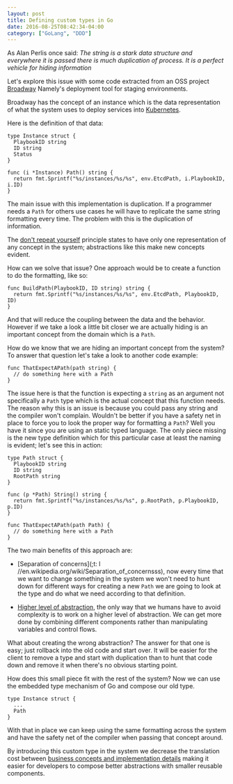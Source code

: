 ```yaml
---
layout: post
title: Defining custom types in Go
date: 2016-08-25T08:42:34-04:00
category: ["GoLang", "DDD"]
---
```


As Alan Perlis once said:
_The string is a stark data structure and everywhere it is passed there is much
duplication of process. It is a perfect vehicle for hiding information_

Let's explore this issue with some code extracted from an OSS project
[Broadway](http://github.com/namely/broadway) Namely's deployment tool for staging environments.

Broadway has the concept of an instance which is the data representation of what the
system uses to deploy services into [Kubernetes](http://kubernetes.io).

Here is the definition of that data:

```
type Instance struct {
  PlaybookID string
  ID string
  Status
}

func (i *Instance) Path() string {
  return fmt.Sprintf("%s/instances/%s/%s", env.EtcdPath, i.PlaybookID, i.ID)
}

```

The main issue with this implementation is duplication. If a programmer needs
a `Path` for others use cases he will have to replicate the same string formatting
every time. The problem with this is the duplication of information.

The [don't repeat yourself](https://en.wikipedia.org/wiki/Don%27t_repeat_yourself) principle states to have only one representation of
any concept in the system; abstractions like this make new concepts evident.

How can we solve that issue? One approach would be to create a function
to do the formatting, like so:

```
func BuildPath(PlaybookID, ID string) string {
  return fmt.Sprintf("%s/instances/%s/%s", env.EtcdPath, PlaybookID, ID)
}
```

And that will reduce the coupling between the data and the behavior. However if
we take a look a little bit closer we are actually hiding is an important concept
from the domain which is a `Path`.

How do we know that we are hiding an important concept from the system? To
answer that question let's take a look to another code example:

```
func ThatExpectAPath(path string) {
  // do something here with a Path
}
```

The issue here is that the function is expecting a `string` as an argument not
specifically a `Path` type which is the actual concept that this function needs.
The reason why this is an issue is  because you could pass any string and the compiler
won't complain. Wouldn't be better if you have a safety net in place to force you to
look the proper way for formatting a `Path`? Well you have it since you are using an
static typed language. The only piece missing is the new type definition which for this
particular case at least the naming is evident; let's see this in action:

```
type Path struct {
  PlaybookID string
  ID string
  RootPath string
}

func (p *Path) String() string {
  return fmt.Sprintf("%s/instances/%s/%s", p.RootPath, p.PlaybookID, p.ID)
}

func ThatExpectAPath(path Path) {
  // do something here with a Path
}
```

The two main benefits of this approach are:

* [Separation of concerns](;t: l  //en.wikipedia.org/wiki/Separation_of_concernsss), now every time that we want to change something in the
system we won't need to hunt down for different ways for creating a new `Path`
we are going to look at the type and do what we need according to that definition.

* [Higher level of abstraction](), the only way that we humans have to avoid
complexity is to work on a higher level of abstraction. We can get more done by
combining different components rather than manipulating variables and control
flows.

What about creating the wrong abstraction? The answer for that one is easy;
just rollback into the old code and start over. It will be easier for the client
to remove a type and start with duplication than to hunt that code down and remove
it when there's no obvious starting point.

How does this small piece fit with the rest of the system? Now we can use the
embedded type mechanism of Go and compose our old type.

```
type Instance struct {
  ...
  Path
}
```

With that in place we can keep using the same formatting across the system and
have the safety net of the compiler when passing that concept around.

By introducing this custom type in the system we decrease the translation cost
between [business concepts and implementation details]( http://martinfowler.com/bliki/UbiquitousLanguage.html) making it easier for developers
to compose better abstractions with smaller reusable components.
